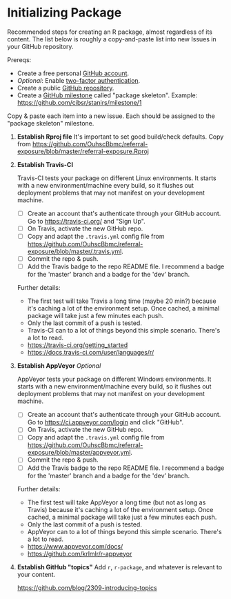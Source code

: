 Initializing Package
=============================================

Recommended steps for creating an R package, almost regardless of its content.  The list below is roughly a copy-and-paste list into new Issues in your GitHub repository.

Prereqs:
* Create a free personal [GitHub account](https://github.com/join).
* *Optional*: Enable [two-factor authentication](https://help.github.com/articles/about-two-factor-authentication/).
* Create a public [GitHub repository](https://help.github.com/articles/create-a-repo/).
* Create a [GitHub milestone](https://help.github.com/articles/creating-and-editing-milestones-for-issues-and-pull-requests/) called "package skeleton".  Example: https://github.com/cibsr/stanirs/milestone/1

Copy & paste each item into a new issue.  Each should be assigned to the "package skeleton" milestone.

1. **Establish Rproj file**
    It's important to set good build/check defaults. Copy from https://github.com/OuhscBbmc/referral-exposure/blob/master/referral-exposure.Rproj

1. **Establish Travis-CI**

    Travis-CI tests your package on different Linux environments.  It starts with a new environment/machine every build, so it flushes out deployment problems that may not manifest on your development machine.

    - [ ] Create an account that's authenticate through your GitHub account.  Go to https://travis-ci.org/ and "Sign Up".
    - [ ] On Travis, activate the new GitHub repo.
    - [ ] Copy and adapt the `.travis.yml` config file from https://github.com/OuhscBbmc/referral-exposure/blob/master/.travis.yml.
    - [ ] Commit the repo & push.
    - [ ] Add the Travis badge to the repo README file.  I recommend a badge for the 'master' branch and a badge for the 'dev' branch.

    Further details:
      * The first test will take Travis a long time (maybe 20 min?) because it's caching a lot of the environment setup.  Once cached, a minimal package will take just a few minutes each push.
      * Only the last commit of a push is tested.
      * Travis-CI can to a lot of things beyond this simple scenario.  There's a lot to read.
      * https://travis-ci.org/getting_started
      * https://docs.travis-ci.com/user/languages/r/

1. **Establish AppVeyor** *Optional*

    AppVeyor tests your package on different Windows environments.  It starts with a new environment/machine every build, so it flushes out deployment problems that may not manifest on your development machine.

    - [ ] Create an account that's authenticate through your GitHub account.  Go to https://ci.appveyor.com/login and click "GitHub".
    - [ ] On Travis, activate the new GitHub repo.
    - [ ] Copy and adapt the `.travis.yml` config file from https://github.com/OuhscBbmc/referral-exposure/blob/master/appveyor.yml.
    - [ ] Commit the repo & push.
    - [ ] Add the Travis badge to the repo README file.  I recommend a badge for the 'master' branch and a badge for the 'dev' branch.

    Further details:
    * The first test will take AppVeyor a long time (but not as long as Travis) because it's caching a lot of the environment setup.  Once cached, a minimal package will take just a few minutes each push.
    * Only the last commit of a push is tested.
    * AppVeyor can to a lot of things beyond this simple scenario.  There's a lot to read.
    * https://www.appveyor.com/docs/
    * https://github.com/krlmlr/r-appveyor

1. **Establish GitHub "topics"**
    Add `r`, `r-package`, and whatever is relevant to your content.

    https://github.com/blog/2309-introducing-topics
